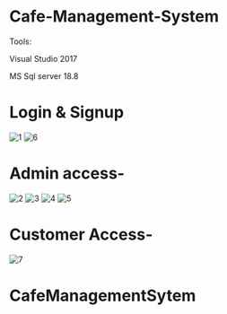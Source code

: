 # Cafe-Management-System

Tools: 

Visual Studio 2017

MS Sql server 18.8

# Login & Signup
![1](https://user-images.githubusercontent.com/58476836/116158193-0b8c6e00-a710-11eb-9c16-6d6db90bd3d4.jpg)
![6](https://user-images.githubusercontent.com/58476836/116158386-6625ca00-a710-11eb-8ae1-ac5330632f41.jpg)

# Admin access-
![2](https://user-images.githubusercontent.com/58476836/116158262-2c54c380-a710-11eb-9c78-1c594c883633.jpg)
![3](https://user-images.githubusercontent.com/58476836/116158265-2d85f080-a710-11eb-9351-f4c314bce257.jpg)
![4](https://user-images.githubusercontent.com/58476836/116158266-2e1e8700-a710-11eb-8739-dd92c86f9891.jpg)
![5](https://user-images.githubusercontent.com/58476836/116158267-2e1e8700-a710-11eb-8647-aaaf201258d1.jpg)

# Customer Access-
![7](https://user-images.githubusercontent.com/58476836/116158388-67ef8d80-a710-11eb-85fc-a153a350de0c.jpg)
# CafeManagementSytem
